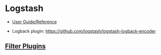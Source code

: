 # Logstash

* [User Guide/Reference](https://www.elastic.co/guide/en/logstash/current/index.html)

* Logback plugin: <https://github.com/logstash/logstash-logback-encoder>

## [Filter Plugins](https://www.elastic.co/guide/en/logstash/current/filter-plugins.html)